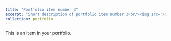 ```yaml
---
title: "Portfolio item number 3"
excerpt: "Short description of portfolio item number 3<br/><img src='/images/portfolio/lego640x640.jpeg'>"
collection: portfolio
---
```


This is an item in your portfolio.
